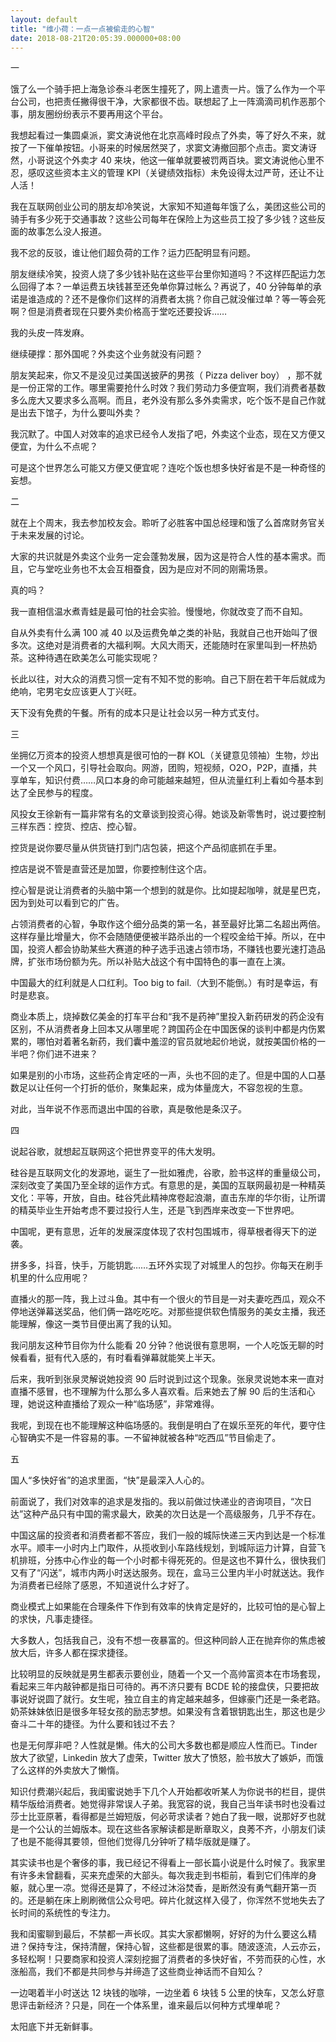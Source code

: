 ```yaml
---
layout: default
title: "维小荷：一点一点被偷走的心智"
date: 2018-08-21T20:05:39.000000+08:00
---
```


一

饿了么一个骑手把上海急诊泰斗老医生撞死了，网上遣责一片。饿了么作为一个平台公司，也把责任撇得很干净，大家都很不齿。联想起了上一阵滴滴司机作恶那个事，朋友圈纷纷表示不要再用这个平台。

我想起看过一集圆桌派，窦文涛说他在北京高峰时段点了外卖，等了好久不来，就按了一下催单按钮。小哥来的时候居然哭了，求窦文涛撤回那个点击。窦文涛讶然，小哥说这个外卖才 40 来块，他这一催单就要被罚两百块。窦文涛说他心里不忍，感叹这些资本主义的管理 KPI（关键绩效指标）未免设得太过严苛，还让不让人活！

我在互联网创业公司的朋友却冷笑说，大家知不知道每年饿了么，美团这些公司的骑手有多少死于交通事故？这些公司每年在保险上为这些员工投了多少钱？这些反面的故事怎么没人报道。

我不忿的反驳，谁让他们超负荷的工作？运力匹配明显有问题。

朋友继续冷笑，投资人烧了多少钱补贴在这些平台里你知道吗？不这样匹配运力怎么回得了本？一单运费五块钱甚至还免单你算过帐么？再说了，40 分钟每单的承诺是谁造成的？还不是像你们这样的消费者太挑？你自己就没催过单？等一等会死啊？但是消费者现在只要外卖价格高于堂吃还要投诉……

我的头皮一阵发麻。

继续硬撑：那外国呢？外卖这个业务就没有问题？

朋友笑起来，你又不是没见过美国送披萨的男孩（ Pizza deliver boy） ，那不就是一份正常的工作。哪里需要抢什么时效？我们劳动力多便宜啊，我们消费者基数多么庞大又要求多么高啊。而且，老外没有那么多外卖需求，吃个饭不是自己作就是出去下馆子，为什么要叫外卖？

我沉默了。中国人对效率的追求已经令人发指了吧，外卖这个业态，现在又方便又便宜，为什么不点呢？

可是这个世界怎么可能又方便又便宜呢？连吃个饭也想多快好省是不是一种奇怪的妄想。

二

就在上个周末，我去参加校友会。聆听了必胜客中国总经理和饿了么首席财务官关于未来发展的讨论。

大家的共识就是外卖这个业务一定会蓬勃发展，因为这是符合人性的基本需求。而且，它与堂吃业务也不太会互相蚕食，因为是应对不同的刚需场景。

真的吗？

我一直相信温水煮青蛙是最可怕的社会实验。慢慢地，你就改变了而不自知。

自从外卖有什么满 100 减 40 以及运费免单之类的补贴，我就自己也开始叫了很多次。这绝对是消费者的大福利啊。大风大雨天，还能随时在家里叫到一杯热奶茶。这种待遇在欧美怎么可能实现呢？

长此以往，对大众的消费习惯一定有不知不觉的影响。自己下厨在若干年后就成为绝响，宅男宅女应该更人丁兴旺。

天下没有免费的午餐。所有的成本只是让社会以另一种方式支付。

三

坐拥亿万资本的投资人想想真是很可怕的一群 KOL（关键意见领袖）生物，炒出一个又一个风口，引导社会取向。网游，团购，短视频，O2O，P2P，直播，共享单车，知识付费……风口本身的命可能越来越短，但从流量红利上看如今基本到达了全民参与的程度。

风投女王徐新有一篇非常有名的文章谈到投资心得。她谈及新零售时，说过要控制三样东西：控货、控店、控心智。

控货是说你要尽量从供货链打到门店包装，把这个产品彻底抓在手里。

控店是说不管是直营还是加盟，你要控制住这个店。

控心智是说让消费者的头脑中第一个想到的就是你。比如提起咖啡，就是星巴克，因为到处可以看到它的广告。

占领消费者的心智，争取作这个细分品类的第一名，甚至最好比第二名超出两倍。这样存量比增量大，你不会随随便便被半路杀出的一个程咬金给干掉。所以，在中国，投资人都会协助某些大赛道的种子选手迅速占领市场，不赚钱也要光速打造品牌，扩张市场份额为先。所以补贴大战这个有中国特色的事一直在上演。

中国最大的红利就是人口红利。Too big to fail.（大到不能倒。）有时是幸运，有时是悲哀。

商业本质上，烧掉数亿美金的打车平台和“我不是药神”里投入新药研发的药企没有区别，不从消费者身上回本又从哪里呢？跨国药企在中国医保的谈判中都是内伤累累的，哪怕对着著名新药，我们囊中羞涩的官员就地起价地说，就按美国价格的一半吧？你们进不进来？

如果是别的小市场，这些药企肯定呸的一声，头也不回的走了。但是中国的人口基数足以让任何一个打折的低价，聚集起来，成为体量庞大，不容忽视的生意。

对此，当年说不作恶而退出中国的谷歌，真是敬他是条汉子。

四

说起谷歌，就想起互联网这个把世界变平的伟大发明。

硅谷是互联网文化的发源地，诞生了一批如雅虎，谷歌，脸书这样的重量级公司，深刻改变了美国乃至全球的运作方式。有意思的是，美国的互联网最初是一种精英文化：平等，开放，自由。硅谷凭此精神席卷起浪潮，直击东岸的华尔街，让所谓的精英毕业生开始考虑不要过投行人生，还是飞到西岸来改变一下世界吧。

中国呢，更有意思，近年的发展深度体现了农村包围城市，得草根者得天下的逆袭。

拼多多，抖音，快手，万能钥匙……五环外实现了对城里人的包抄。你每天在刷手机里的什么应用呢？

直播火的那一阵，我上过斗鱼。其中有一个很火的节目是一对夫妻吃西瓜，观众不停地送弹幕送奖品，他们俩一路吃吃吃。对那些提供软色情服务的美女主播，我还能理解，像这一类节目便出离了我的认知。

我问朋友这种节目你为什么能看 20 分钟？他说很有意思啊，一个人吃饭无聊的时候看看，挺有代入感的，有时看看弹幕就能笑上半天。

后来，我听到张泉灵解说她投资 90 后时说到过这个现象。张泉灵说她本来一直对直播不感冒，也不理解为什么那么多人喜欢看。后来她去了解 90 后的生活和心理，她说这种直播给了观众一种“临场感”，非常难得。

我呢，到现在也不能理解这种临场感的。我倒是明白了在娱乐至死的年代，要守住心智确实不是一件容易的事。一不留神就被各种“吃西瓜”节目偷走了。

五

国人“多快好省”的追求里面，“快”是最深入人心的。

前面说了，我们对效率的追求是发指的。我以前做过快递业的咨询项目，“次日达”这种产品只有中国的需求最大，欧美的次日达是一个高级服务，几乎不存在。

中国这届的投资者和消费者都不答应，我们一般的城际快递三天内到达是一个标准水平。顺丰一小时内上门取件，从揽收到小车路线规划，到城际运力计算，自营飞机排班，分拣中心作业的每一个小时都卡得死死的。但是这也不算什么，很快我们又有了“闪送”，城市内两小时送达服务。现在，盒马三公里内半小时就送达。我作为消费者已经除了感恩，不知道说什么才好了。

商业模式上如果能在合理条件下作到有效率的快肯定是好的，比较可怕的是心智上的求快，凡事走捷径。

大多数人，包括我自己，没有不想一夜暴富的。但这种同龄人正在抛弃你的焦虑被放大后，许多人都在探求捷径。

比较明显的反映就是男生都表示要创业，随着一个又一个高帅富资本在市场套现，看起来三年内敲钟都是指日可待的。再不济只要有 BCDE 轮的接盘侠，只要把故事说好说圆了就行。女生呢，独立自主的肯定越来越多，但嫁豪门还是一条老路。奶茶妹妹依旧是很多年轻女孩的励志梦想。如果没有含着银钥匙出生，那这也是少奋斗二十年的捷径。为什么要和钱过不去？

也是无何厚非吧？人性就是懒。伟大的公司大多数也都是顺应人性而已。Tinder 放大了欲望，Linkedin 放大了虚荣，Twitter 放大了愤怒，脸书放大了嫉妒，而饿了么这样的外卖放大了懒惰。

知识付费潮兴起后，我闺蜜说她手下几个人开始都收听某人为你说书的栏目，提供精华版给消费者。她觉得非常误人子弟。我宽容的说，我自己当年读书时也没看过莎士比亚原著，看得都是兰姆短版，何必苛求读者？她白了我一眼，说那好歹也就是一个公认的兰姆版本。现在这些各家解读都是断章取义，良莠不齐，小朋友们读了也是不能得其要领，但他们觉得几分钟听了精华版就是赚了。

其实读书也是个奢侈的事，我已经记不得看上一部长篇小说是什么时候了。我家里有许多未曾翻看，买来充虚荣的大部头。每次我走到书柜前，看到它们伟岸的身躯，就心里一凉。觉得还是算了，不经过沐浴焚香，是断然没有勇气翻开第一页的。还是躺在床上刷刷微信公众号吧。碎片化就这样入侵了，你浑然不觉地失去了长时间的系统性的专注力。

我和闺蜜聊到最后，不禁都一声长叹。其实大家都懒啊，好好的为什么要这么精进？保持专注，保持清醒，保持心智，这些都是很累的事。随波逐流，人云亦云，多轻松啊！只要商家和投资人深刻挖掘了消费者的多快好省，不劳而获的心性，水涨船高，我们不都是共同参与并缔造了这些商业神话而不自知么？

一边喝着半小时送达 12 块钱的咖啡，一边坐着 6 块钱 5 公里的快车，又怎么好意思评击新经济？只是，同在一个体系里，谁来最后以何种方式埋单呢？

太阳底下并无新鲜事。

